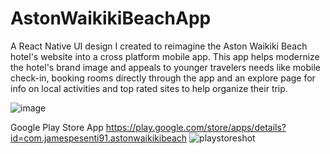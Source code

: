 # AstonWaikikiBeachApp

A React Native UI design I created to reimagine the Aston Waikiki Beach hotel's website into a cross platform mobile app. This app helps modernize the hotel's brand image and appeals to younger travelers needs like mobile check-in, booking rooms directly through the app and an explore page for info on local activities and top rated sites to help organize their trip.

![image](https://user-images.githubusercontent.com/74566532/186932311-a14d8a99-6b9c-4993-bf74-791aca4c5d3a.png)


Google Play Store App
          https://play.google.com/store/apps/details?id=com.jamespesenti91.astonwaikikibeach
![playstoreshot](https://user-images.githubusercontent.com/74566532/192113135-a28051a0-104e-4dec-a254-1ede07ad18c0.png)
